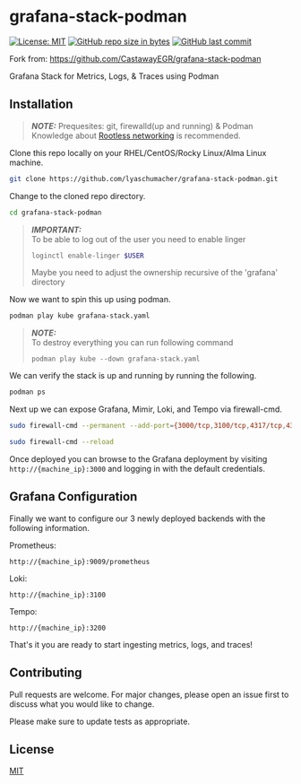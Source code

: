 grafana-stack-podman
=========
[![License: MIT](https://img.shields.io/badge/License-MIT-brightgreen.svg)](https://opensource.org/licenses/MIT)
[![GitHub repo size in bytes](https://img.shields.io/github/repo-size/LyaSchumacher/grafana-stack-podman.svg?logoColor=brightgreen)](https://github.com/LyaSchumacher/grafana-stack-podman)
[![GitHub last commit](https://img.shields.io/github/last-commit/LyaSchumacher/grafana-stack-podman.svg?logoColor=brightgreen)](https://github.com/LyaSchumacher/grafana-stack-podman)

Fork from: https://github.com/CastawayEGR/grafana-stack-podman

Grafana Stack for Metrics, Logs, & Traces using Podman

## Installation

> **_NOTE:_**  Prequesites: git, firewalld(up and running) & Podman
>              Knowledge about [Rootless networking](https://www.redhat.com/sysadmin/container-networking-podman) is recommended. 

Clone this repo locally on your RHEL/CentOS/Rocky Linux/Alma Linux machine.

```sh
git clone https://github.com/lyaschumacher/grafana-stack-podman.git
```

Change to the cloned repo directory.

```sh
cd grafana-stack-podman
```

> **_IMPORTANT:_**  
> To be able to log out of the user you need to enable linger
> ```sh
> loginctl enable-linger $USER
> ```
> 
> Maybe you need to adjust the ownership recursive of the 'grafana' directory


Now we want to spin this up using podman.

```sh
podman play kube grafana-stack.yaml
```

> **_NOTE:_**  
> To destroy everything you can run following command
> ```
> podman play kube --down grafana-stack.yaml
> ```

We can verify the stack is up and running by running the following.

```sh
podman ps
```

Next up we can expose Grafana, Mimir, Loki, and Tempo via firewall-cmd.

```sh
sudo firewall-cmd --permanent --add-port={3000/tcp,3100/tcp,4317/tcp,4318/tcp,9009/tcp,9095/tcp,9096/tcp,9097/tcp,9411/tcp,14268/tcp}
```

```sh
sudo firewall-cmd --reload
```

Once deployed you can browse to the Grafana deployment by visiting ```http://{machine_ip}:3000``` and logging in with the default credentials.

## Grafana Configuration

Finally we want to configure our 3 newly deployed backends with the following information.

Prometheus: 

```http://{machine_ip}:9009/prometheus```

Loki: 

```http://{machine_ip}:3100```

Tempo: 

```http://{machine_ip}:3200```

That's it you are ready to start ingesting metrics, logs, and traces!

## Contributing
Pull requests are welcome. For major changes, please open an issue first to discuss what you would like to change.

Please make sure to update tests as appropriate.

## License
[MIT](https://choosealicense.com/licenses/mit/)

